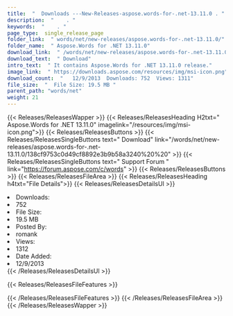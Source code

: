 ```yaml
---
title:  "  Downloads ---New-Releases-aspose.words-for-.net-13.11.0 . " 
description:  "    . " 
keywords:  "    . " 
page_type:  single_release_page
folder_link:  " words/net/new-releases/aspose.words-for-.net-13.11.0/"
folder_name:  " Aspose.Words for .NET 13.11.0"
download_link:  " /words/net/new-releases/aspose.words-for-.net-13.11.0/138cf9753c0d49cf8892e3b9b58a3240"
download_text:  " Download"
intro_text:  " It contains Aspose.Words for .NET 13.11.0 release."
image_link:  " https://downloads.aspose.com/resources/img/msi-icon.png"
download_count:  "   12/9/2013  Downloads: 752  Views: 1311"
file_size:  "  File Size: 19.5 MB "
parent_path: "words/net"
weight: 21 
---
```


{{< Releases/ReleasesWapper >}}
  {{< Releases/ReleasesHeading H2txt=" Aspose.Words for .NET 13.11.0" imagelink="/resources/img/msi-icon.png">}}
  {{< Releases/ReleasesButtons >}}
    {{< Releases/ReleasesSingleButtons text=" Download" link="/words/net/new-releases/aspose.words-for-.net-13.11.0/138cf9753c0d49cf8892e3b9b58a3240%20%20" >}}
    {{< Releases/ReleasesSingleButtons text=" Support Forum " link="https://forum.aspose.com/c/words" >}}
  {{< Releases/ReleasesButtons >}}
  {{< Releases/ReleasesFileArea >}}
    {{< Releases/ReleasesHeading h4txt="File Details">}}
    {{< Releases/ReleasesDetailsUl >}}
             <li>Downloads:</li><li>752</li><li>File Size:</li><li>19.5 MB</li><li>Posted By:</li><li>romank</li><li>Views:</li><li>1312</li><li>Date Added:</li><li>12/9/2013</li>
    {{< /Releases/ReleasesDetailsUl >}}

  {{< Releases/ReleasesFileFeatures >}}
      
  {{< /Releases/ReleasesFileFeatures >}}
 {{< /Releases/ReleasesFileArea >}}
{{< /Releases/ReleasesWapper >}}


